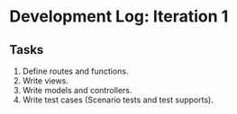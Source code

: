 # Development Log: Iteration 1

## Tasks

1. Define routes and functions.
2. Write views.
3. Write models and controllers.
4. Write test cases (Scenario tests and test supports).
